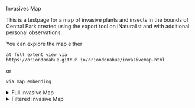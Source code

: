 Invasives Map

This is a testpage for a map of invasive plants and insects in the bounds of Central Park created using the export tool on iNaturalist and with additional personal observations.



You can explore the map either

    at full extent view via https://oriondonahue.github.io/oriondonahue/invasivemap.html

or

    via map embedding

<details>
<summary>Full Invasive Map</summary>
<br>
<iframe src="maps/FullMap/InvasiveMap1.html" height="700" width="700"></iframe> 
</details>

<details>
<summary>Filtered Invasive Map</summary>
<br>
<iframe src="maps/FilterdMapInvasiveMap2.html" height="700" width="700"></iframe> 
</details>

